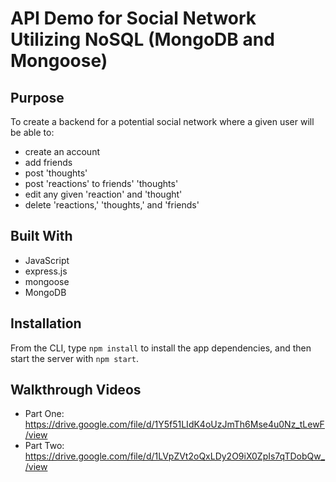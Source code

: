 # API Demo for Social Network Utilizing NoSQL (MongoDB and Mongoose)

## Purpose
To create a backend for a potential social network where a given user will be able to:
* create an account
* add friends
* post 'thoughts'
* post 'reactions' to friends' 'thoughts'
* edit any given 'reaction' and 'thought'
* delete 'reactions,' 'thoughts,' and 'friends'

## Built With
* JavaScript
* express.js
* mongoose
* MongoDB

## Installation
From the CLI, type `npm install` to install the app dependencies, and then start the server with `npm start`.

## Walkthrough Videos
* Part One: https://drive.google.com/file/d/1Y5f51LIdK4oUzJmTh6Mse4u0Nz_tLewF/view
* Part Two: https://drive.google.com/file/d/1LVpZVt2oQxLDy2O9iX0ZpIs7qTDobQw_/view